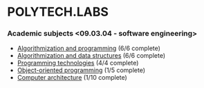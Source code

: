# POLYTECH.LABS
### Academic subjects <09.03.04 - software engineering>
* [Algorithmization and programming](https://github.com/urlagushka/POLITECH.LABS/tree/main/aip#algorithmization-and-programming) (6/6 complete)
* [Algorithmization and data structures](https://github.com/urlagushka/POLITECH.LABS/tree/main/aisd#algorithmization-and-data-structures) (6/6 complete)
* [Programming technologies](https://github.com/urlagushka/POLITECH.LABS/tree/main/tp#programming-technologies) (4/4 complete)
* [Object-oriented programming](https://github.com/urlagushka/polytech-labs/tree/main/oop#object-oriented-programming) (1/5 complete)
* [Сomputer architecture](https://github.com/urlagushka/polytech-labs/tree/main/arch#%D1%81omputer-architecture) (1/10 complete)
